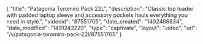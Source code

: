 {
    "title": "Patagonia Toromiro Pack 22L",
    "description": "Classic top loader with padded laptop sleeve and accessory pockets hauls everything you need in style.",
    "videoid": "87551705",
    "date_created": "1402498834",
    "date_modified": "1491243229",
    "type": "captivate",
    "layout": "video",
    "url": "\/v\/patagonia-toromiro-pack-22l\/87551705"
}